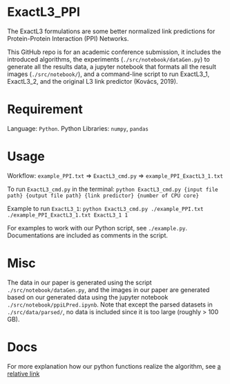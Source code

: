# ExactL3_PPI
The ExactL3 formulations are some better normalized link predictions for Protein-Protein Interaction (PPI) Networks.

This GitHub repo is for an academic conference submission, it includes the introduced algorithms, the experiments (```./src/notebook/dataGen.py```) to generate all the results data, a jupyter notebook that formats all the result images (```./src/notebook/```), and a command-line script to run ExactL3_1, ExactL3_2, and the original L3 link predictor (Kovács, 2019).

# Requirement
Language: ```Python```. Python Libraries: ```numpy```, ```pandas```

# Usage
Workflow: ```example_PPI.txt``` => ```ExactL3_cmd.py``` => ```example_PPI_ExactL3_1.txt```

To run ```ExactL3_cmd.py``` in the terminal:
```python ExactL3_cmd.py {input file path} {output file path} {link predictor} {number of CPU core}```

Example to run ```ExactL3_1```:
```python ExactL3_cmd.py ./example_PPI.txt ./example_PPI_ExactL3_1.txt ExactL3_1 1```

For examples to work with our Python script, see ```./example.py```. Documentations are included as comments in the script.

# Misc
The data in our paper is generated using the script ```./src/notebook/dataGen.py```, and the images in our paper are generated based on our generated data using the jupyter notebook ```./src/notebook/ppiLPred.ipynb```. Note that except the parsed datasets in ```./src/data/parsed/```, no data is included since it is too large (roughly > 100 GB).

# Docs
For more explanation how our python functions realize the algorithm, see [a relative link](docs/docs.md)
